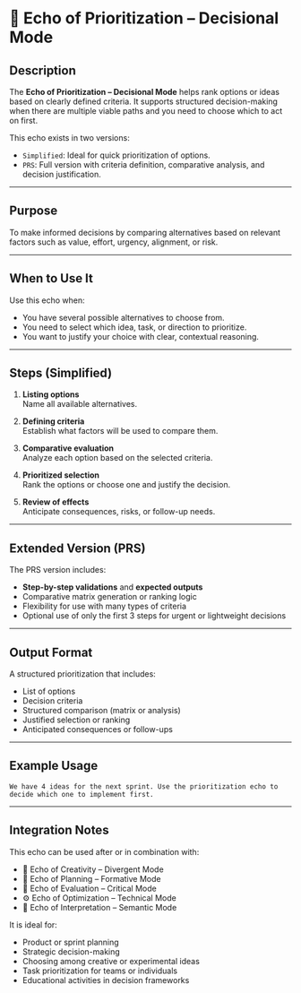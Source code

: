 # 🔢 Echo of Prioritization – Decisional Mode

## Description

The **Echo of Prioritization – Decisional Mode** helps rank options or ideas based on clearly defined criteria. It supports structured decision-making when there are multiple viable paths and you need to choose which to act on first.

This echo exists in two versions:

- `Simplified`: Ideal for quick prioritization of options.
- `PRS`: Full version with criteria definition, comparative analysis, and decision justification.

---

## Purpose

To make informed decisions by comparing alternatives based on relevant factors such as value, effort, urgency, alignment, or risk.

---

## When to Use It

Use this echo when:

- You have several possible alternatives to choose from.
- You need to select which idea, task, or direction to prioritize.
- You want to justify your choice with clear, contextual reasoning.

---

## Steps (Simplified)

1. **Listing options**  
   Name all available alternatives.

2. **Defining criteria**  
   Establish what factors will be used to compare them.

3. **Comparative evaluation**  
   Analyze each option based on the selected criteria.

4. **Prioritized selection**  
   Rank the options or choose one and justify the decision.

5. **Review of effects**  
   Anticipate consequences, risks, or follow-up needs.

---

## Extended Version (PRS)

The PRS version includes:

- **Step-by-step validations** and **expected outputs**
- Comparative matrix generation or ranking logic
- Flexibility for use with many types of criteria
- Optional use of only the first 3 steps for urgent or lightweight decisions

---

## Output Format

A structured prioritization that includes:

- List of options
- Decision criteria
- Structured comparison (matrix or analysis)
- Justified selection or ranking
- Anticipated consequences or follow-ups

---

## Example Usage

```text
We have 4 ideas for the next sprint. Use the prioritization echo to decide which one to implement first.
```

---

## Integration Notes

This echo can be used after or in combination with:

- 🌟 Echo of Creativity – Divergent Mode
- 🧭 Echo of Planning – Formative Mode
- 🧪 Echo of Evaluation – Critical Mode
- ⚙️ Echo of Optimization – Technical Mode
- 🧠 Echo of Interpretation – Semantic Mode

It is ideal for:

- Product or sprint planning
- Strategic decision-making
- Choosing among creative or experimental ideas
- Task prioritization for teams or individuals
- Educational activities in decision frameworks
